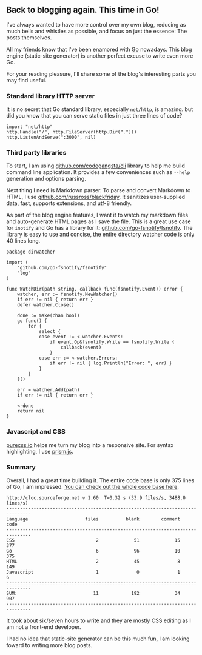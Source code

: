 ## Back to blogging again. This time in Go!

I've always wanted to have more control over my own blog, reducing as much bells and whistles as possible, and focus on just the essence: The posts themselves.

All my friends know that I've been enamored with [Go](https://golang.org/) nowadays. This blog engine (static-site generator) is another perfect excuse to write even more Go.

For your reading pleasure, I'll share some of the blog's interesting parts you may find useful.


### Standard library HTTP server

It is no secret that Go standard library, especially `net/http`, is amazing. but did you know that you can serve static files in just three lines of code?

<pre class="code"><code class="language-go">import "net/http"
http.Handle("/", http.FileServer(http.Dir(".")))
http.ListenAndServe(":3000", nil)
</code></pre>


### Third party libraries

To start, I am using [github.com/codegangsta/cli](https://github.com/codegangsta/cli) library to help me build command line application.
It provides a few conveniences such as `--help` generation and options parsing.

Next thing I need is Markdown parser. To parse and convert Markdown to HTML, I use [github.com/russross/blackfriday](https://github.com/russross/blackfriday).
It sanitizes user-supplied data, fast, supports extensions, and utf-8 friendly.

As part of the blog engine features, I want it to watch my markdown files and auto-generate HTML pages as I save the file.
This is a great use case for `inotify` and Go has a library for it: [github.com/go-fsnotify/fsnotify](github.com/go-fsnotify/fsnotify).
The library is easy to use and concise, the entire directory watcher code is only 40 lines long.

<pre class="code"><code class="language-go">package dirwatcher

import (
    "github.com/go-fsnotify/fsnotify"
    "log"
)

func WatchDir(path string, callback func(fsnotify.Event)) error {
    watcher, err := fsnotify.NewWatcher()
    if err != nil { return err }
    defer watcher.Close()

    done := make(chan bool)
    go func() {
        for {
            select {
            case event := <-watcher.Events:
                if event.Op&fsnotify.Write == fsnotify.Write {
                    callback(event)
                }
            case err := <-watcher.Errors:
                if err != nil { log.Println("Error: ", err) }
            }
        }
    }()

    err = watcher.Add(path)
    if err != nil { return err }

    <-done
    return nil
}
</code></pre>


### Javascript and CSS

[purecss.io](http://purecss.io/) helps me turn my blog into a responsive site. For syntax highlighting, I use [prism.js](http://prismjs.com/).


### Summary

Overall, I had a great time building it. The entire code base is only 375 lines of Go, I am impressed. [You can check out the whole code base here](https://github.com/didip/didip.github.io).

<pre class="code"><code class="language-bash">http://cloc.sourceforge.net v 1.60  T=0.32 s (33.9 files/s, 3488.0 lines/s)
-------------------------------------------------------------------------------
Language                     files          blank        comment           code
-------------------------------------------------------------------------------
CSS                              2             51             15            377
Go                               6             96             10            375
HTML                             2             45              8            149
Javascript                       1              0              1              6
-------------------------------------------------------------------------------
SUM:                            11            192             34            907
-------------------------------------------------------------------------------
</code></pre>

It took about six/seven hours to write and they are mostly CSS editing as I am not a front-end developer.

I had no idea that static-site generator can be this much fun, I am looking foward to writing more blog posts.
